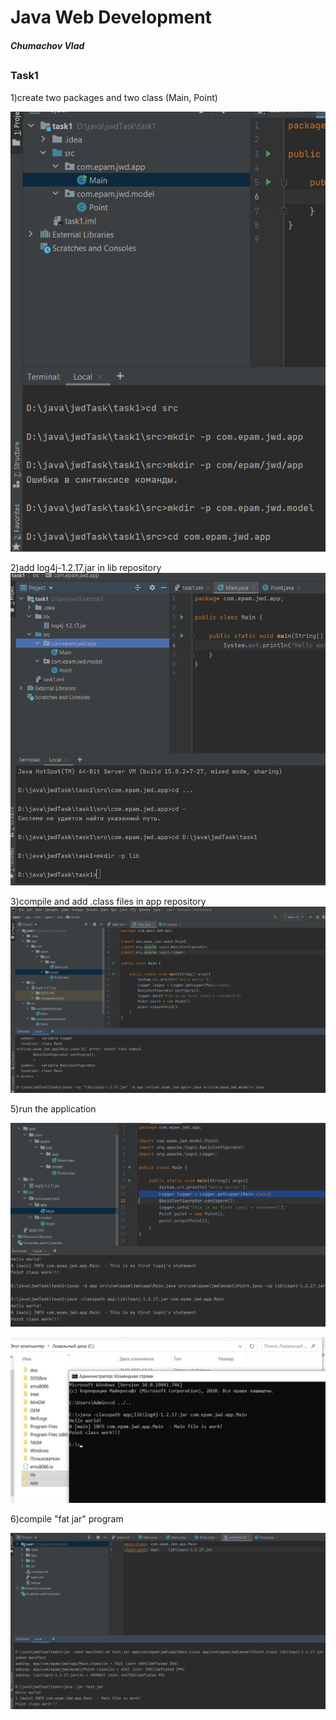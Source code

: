 # Java Web Development
##### Chumachov Vlad
##
### Task1

1)create two packages and two class (Main, Point)

![Image alt](https://github.com/VladChum/jwd-task/blob/cmd-branch/screenshots/1.png)

2)add log4j-1.2.17.jar in lib repository
![Image alt](https://github.com/VladChum/jwd-task/blob/cmd-branch/screenshots/2.png)

3)compile and add .class files in app repository
![Image alt](https://github.com/VladChum/jwd-task/blob/cmd-branch/screenshots/3.png)

5)run the application

![Image alt](https://github.com/VladChum/jwd-task/blob/cmd-branch/screenshots/5.png)

![Image alt](https://github.com/VladChum/jwd-task/blob/cmd-branch/screenshots/7.jpg)

6)compile "fat jar" program

![Image alt](https://github.com/VladChum/jwd-task/blob/cmd-branch/screenshots/6.png)
